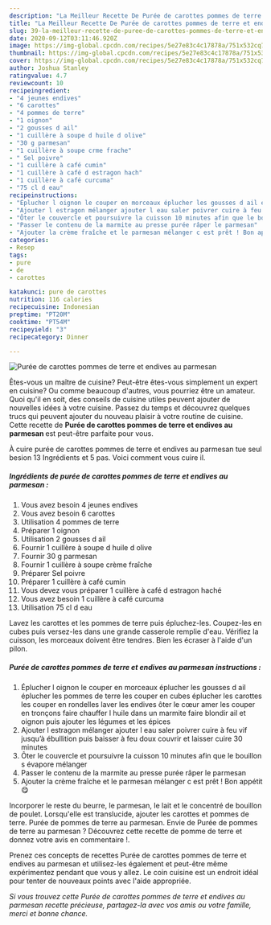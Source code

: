 ```yaml
---
description: "La Meilleur Recette De Purée de carottes pommes de terre et endives au parmesan"
title: "La Meilleur Recette De Purée de carottes pommes de terre et endives au parmesan"
slug: 39-la-meilleur-recette-de-puree-de-carottes-pommes-de-terre-et-endives-au-parmesan
date: 2020-09-12T03:11:46.920Z
image: https://img-global.cpcdn.com/recipes/5e27e83c4c17878a/751x532cq70/puree-de-carottes-pommes-de-terre-et-endives-au-parmesan-photo-principale-de-la-recette.jpg
thumbnail: https://img-global.cpcdn.com/recipes/5e27e83c4c17878a/751x532cq70/puree-de-carottes-pommes-de-terre-et-endives-au-parmesan-photo-principale-de-la-recette.jpg
cover: https://img-global.cpcdn.com/recipes/5e27e83c4c17878a/751x532cq70/puree-de-carottes-pommes-de-terre-et-endives-au-parmesan-photo-principale-de-la-recette.jpg
author: Joshua Stanley
ratingvalue: 4.7
reviewcount: 10
recipeingredient:
- "4 jeunes endives"
- "6 carottes"
- "4 pommes de terre"
- "1 oignon"
- "2 gousses d ail"
- "1 cuillère à soupe d huile d olive"
- "30 g parmesan"
- "1 cuillère à soupe crme frache"
- " Sel poivre"
- "1 cuillère à café cumin"
- "1 cuillère à café d estragon hach"
- "1 cuillère à café curcuma"
- "75 cl d eau"
recipeinstructions:
- "Éplucher l oignon le couper en morceaux éplucher les gousses d ail éplucher les pommes de terre les couper en cubes éplucher les carottes les couper en rondelles laver les endives ôter le cœur amer les couper en tronçons faire chauffer l huile dans un marmite faire blondir ail et oignon puis ajouter les légumes et les épices"
- "Ajouter l estragon mélanger ajouter l eau saler poivrer cuire à feu vif jusqu’à ébullition puis baisser à feu doux couvrir et laisser cuire 30 minutes"
- "Ôter le couvercle et poursuivre la cuisson 10 minutes afin que le bouillon s évapore mélanger"
- "Passer le contenu de la marmite au presse purée râper le parmesan"
- "Ajouter la crème fraîche et le parmesan mélanger c est prêt ! Bon appétit 😋"
categories:
- Resep
tags:
- pure
- de
- carottes

katakunci: pure de carottes 
nutrition: 116 calories
recipecuisine: Indonesian
preptime: "PT20M"
cooktime: "PT54M"
recipeyield: "3"
recipecategory: Dinner

---
```



![Purée de carottes pommes de terre et endives au parmesan](https://img-global.cpcdn.com/recipes/5e27e83c4c17878a/751x532cq70/puree-de-carottes-pommes-de-terre-et-endives-au-parmesan-photo-principale-de-la-recette.jpg)

Êtes-vous un maître de cuisine? Peut-être êtes-vous simplement un expert en cuisine? Ou comme beaucoup d'autres, vous pourriez être un amateur. Quoi qu'il en soit, des conseils de cuisine utiles peuvent ajouter de nouvelles idées à votre cuisine. Passez du temps et découvrez quelques trucs qui peuvent ajouter du nouveau plaisir à votre routine de cuisine. Cette recette de <strong> Purée de carottes pommes de terre et endives au parmesan </strong> est peut-être parfaite pour vous.

<!--inarticleads1-->

À cuire purée de carottes pommes de terre et endives au parmesan tue seul besion 13 Ingrédients et 5 pas. Voici comment vous cuire il.

##### Ingrédients de purée de carottes pommes de terre et endives au parmesan :

1. Vous avez besoin 4 jeunes endives
1. Vous avez besoin 6 carottes
1. Utilisation 4 pommes de terre
1. Préparer 1 oignon
1. Utilisation 2 gousses d ail
1. Fournir 1 cuillère à soupe d huile d olive
1. Fournir 30 g parmesan
1. Fournir 1 cuillère à soupe crème fraîche
1. Préparer  Sel poivre
1. Préparer 1 cuillère à café cumin
1. Vous devez vous préparer 1 cuillère à café d estragon haché
1. Vous avez besoin 1 cuillère à café curcuma
1. Utilisation 75 cl d eau


Lavez les carottes et les pommes de terre puis épluchez-les. Coupez-les en cubes puis versez-les dans une grande casserole remplie d&#39;eau. Vérifiez la cuisson, les morceaux doivent être tendres. Bien les écraser à l&#39;aide d&#39;un pilon. 

<!--inarticleads2-->

##### Purée de carottes pommes de terre et endives au parmesan instructions :

1. Éplucher l oignon le couper en morceaux éplucher les gousses d ail éplucher les pommes de terre les couper en cubes éplucher les carottes les couper en rondelles laver les endives ôter le cœur amer les couper en tronçons faire chauffer l huile dans un marmite faire blondir ail et oignon puis ajouter les légumes et les épices
1. Ajouter l estragon mélanger ajouter l eau saler poivrer cuire à feu vif jusqu’à ébullition puis baisser à feu doux couvrir et laisser cuire 30 minutes
1. Ôter le couvercle et poursuivre la cuisson 10 minutes afin que le bouillon s évapore mélanger
1. Passer le contenu de la marmite au presse purée râper le parmesan
1. Ajouter la crème fraîche et le parmesan mélanger c est prêt ! Bon appétit 😋


Incorporer le reste du beurre, le parmesan, le lait et le concentré de bouillon de poulet. Lorsqu&#39;elle est translucide, ajouter les carottes et pommes de terre. Purée de pommes de terre au parmesan. Envie de Purée de pommes de terre au parmesan ? Découvrez cette recette de pomme de terre et donnez votre avis en commentaire !. 

<!--inarticleads1-->

<p>
Prenez ces concepts de recettes Purée de carottes pommes de terre et endives au parmesan et utilisez-les également et peut-être même expérimentez pendant que vous y allez. Le coin cuisine est un endroit idéal pour tenter de nouveaux points avec l'aide appropriée.
</p>

<p>
<i>Si vous trouvez cette Purée de carottes pommes de terre et endives au parmesan recette précieuse, partagez-la avec vos amis ou votre famille, merci et bonne chance.</i>
</p>
